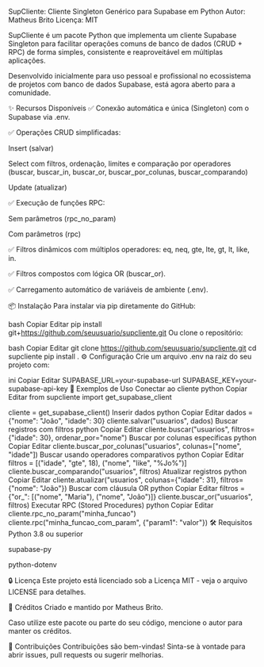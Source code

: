 SupCliente: Cliente Singleton Genérico para Supabase em Python
Autor: Matheus Brito
Licença: MIT

SupCliente é um pacote Python que implementa um cliente Supabase Singleton para facilitar operações comuns de banco de dados (CRUD + RPC) de forma simples, consistente e reaproveitável em múltiplas aplicações.

Desenvolvido inicialmente para uso pessoal e profissional no ecossistema de projetos com banco de dados Supabase, está agora aberto para a comunidade.

✨ Recursos Disponíveis
✅ Conexão automática e única (Singleton) com o Supabase via .env.

✅ Operações CRUD simplificadas:

Insert (salvar)

Select com filtros, ordenação, limites e comparação por operadores (buscar, buscar_in, buscar_or, buscar_por_colunas, buscar_comparando)

Update (atualizar)

✅ Execução de funções RPC:

Sem parâmetros (rpc_no_param)

Com parâmetros (rpc)

✅ Filtros dinâmicos com múltiplos operadores: eq, neq, gte, lte, gt, lt, like, in.

✅ Filtros compostos com lógica OR (buscar_or).

✅ Carregamento automático de variáveis de ambiente (.env).

📦 Instalação
Para instalar via pip diretamente do GitHub:

bash
Copiar
Editar
pip install git+https://github.com/seuusuario/supcliente.git
Ou clone o repositório:

bash
Copiar
Editar
git clone https://github.com/seuusuario/supcliente.git
cd supcliente
pip install .
⚙️ Configuração
Crie um arquivo .env na raiz do seu projeto com:

ini
Copiar
Editar
SUPABASE_URL=your-supabase-url
SUPABASE_KEY=your-supabase-api-key
🚀 Exemplos de Uso
Conectar ao cliente
python
Copiar
Editar
from supcliente import get_supabase_client

cliente = get_supabase_client()
Inserir dados
python
Copiar
Editar
dados = {"nome": "João", "idade": 30}
cliente.salvar("usuarios", dados)
Buscar registros com filtros
python
Copiar
Editar
cliente.buscar("usuarios", filtros={"idade": 30}, ordenar_por="nome")
Buscar por colunas específicas
python
Copiar
Editar
cliente.buscar_por_colunas("usuarios", colunas=["nome", "idade"])
Buscar usando operadores comparativos
python
Copiar
Editar
filtros = [("idade", "gte", 18), ("nome", "like", "%Jo%")]
cliente.buscar_comparando("usuarios", filtros)
Atualizar registros
python
Copiar
Editar
cliente.atualizar("usuarios", colunas={"idade": 31}, filtros={"nome": "João"})
Buscar com cláusula OR
python
Copiar
Editar
filtros = {"or_": [("nome", "Maria"), ("nome", "João")]}
cliente.buscar_or("usuarios", filtros)
Executar RPC (Stored Procedures)
python
Copiar
Editar
cliente.rpc_no_param("minha_funcao")
cliente.rpc("minha_funcao_com_param", {"param1": "valor"})
🛠️ Requisitos
Python 3.8 ou superior

supabase-py

python-dotenv

🔒 Licença
Este projeto está licenciado sob a Licença MIT - veja o arquivo LICENSE para detalhes.

🙌 Créditos
Criado e mantido por Matheus Brito.

Caso utilize este pacote ou parte do seu código, mencione o autor para manter os créditos.

📢 Contribuições
Contribuições são bem-vindas! Sinta-se à vontade para abrir issues, pull requests ou sugerir melhorias.
